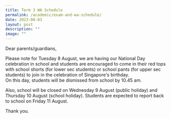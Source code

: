 ```yaml
---
title: Term 3 WA Schedule
permalink: /academic/exam-and-wa-schedule/
date: 2023-08-03
layout: post
description: ""
image: ""
---
```

Dear parents/guardians,

Please note for Tuesday 8 August, we are having our National Day celebration in school and students are encouraged to come in their red tops with school shorts (for lower sec students) or school pants (for upper sec students) to join in the celebration of Singapore's birthday. <br>On this day, students will be dismissed from school by 10.45 am.

Also, school will be closed on Wednesday 9 August (public holiday) and Thursday 10 August (school holiday). Students are expected to report back to school on Friday 11 August.

Thank you.
